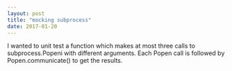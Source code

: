 ```yaml
---
layout: post
title: "mocking subprocess"
date: 2017-01-20
---
```


I wanted to unit test a function which makes at most three calls to subprocess.Popeni with different arguments. Each Popen call is followed by Popen.communicate() to get the results. 
